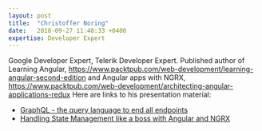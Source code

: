 ```yaml
---
layout: post
title:  "Christoffer Noring"
date:   2018-09-27 11:48:33 +0400
expertise: Developer Expert
---
```


Google Developer Expert, Telerik Developer Expert. Published author of Learning Angular, https://www.packtpub.com/web-development/learning-angular-second-edition and Angular apps with NGRX, https://www.packtpub.com/web-development/architecting-angular-applications-redux
Here are links to his presentation material:

- [GraphQL - the query language to end all endpoints](https://devintxcontent.blob.core.windows.net/showcontent/Speaker%20Presentations%20Fall%202018/chris-noring-graphql.pdf)
- [Handling State Management like a boss with Angular and NGRX](https://devintxcontent.blob.core.windows.net/showcontent/Speaker%20Presentations%20Fall%202018/chris-noring-ngrx.pdf)
